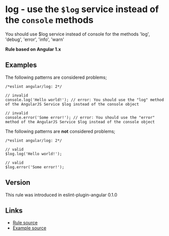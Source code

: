 <!-- WARNING: Generated documentation. Edit docs and examples in the rule and examples file ('rules/log.js', 'examples/log.js'). -->

# log - use the `$log` service instead of the `console` methods

You should use $log service instead of console for the methods 'log', 'debug', 'error', 'info', 'warn'

**Rule based on Angular 1.x**

## Examples

The following patterns are considered problems;

    /*eslint angular/log: 2*/

    // invalid
    console.log('Hello world!'); // error: You should use the "log" method of the AngularJS Service $log instead of the console object

    // invalid
    console.error('Some error!'); // error: You should use the "error" method of the AngularJS Service $log instead of the console object

The following patterns are **not** considered problems;

    /*eslint angular/log: 2*/

    // valid
    $log.log('Hello world!');

    // valid
    $log.error('Some error!');

## Version

This rule was introduced in eslint-plugin-angular 0.1.0

## Links

* [Rule source](/rules/log.js)
* [Example source](/examples/log.js)
